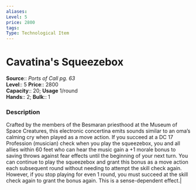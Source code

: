 ```yaml
---
aliases: 
Level: 5
price: 2800
tags: 
Type: Technological Item
---
```


# Cavatina's Squeezebox

**Source**:: _Ports of Call pg. 63_  
**Level**:: 5
**Price**:: 2800  
**Capacity**:: 20; **Usage** 1/round  
**Hands**:: 2; **Bulk**:: 1

### Description

Crafted by the members of the Besmaran priesthood at the Museum of Space Creatures, this electronic concertina emits sounds similar to an oma’s calming cry when played as a move action. If you succeed at a DC 17 Profession (musician) check when you play the squeezebox, you and all allies within 60 feet who can hear the music gain a +1 morale bonus to saving throws against fear effects until the beginning of your next turn. You can continue to play the squeezebox and grant this bonus as a move action each subsequent round without needing to attempt the skill check again. However, if you stop playing for even 1 round, you must succeed at the skill check again to grant the bonus again. This is a sense-dependent effect.|

